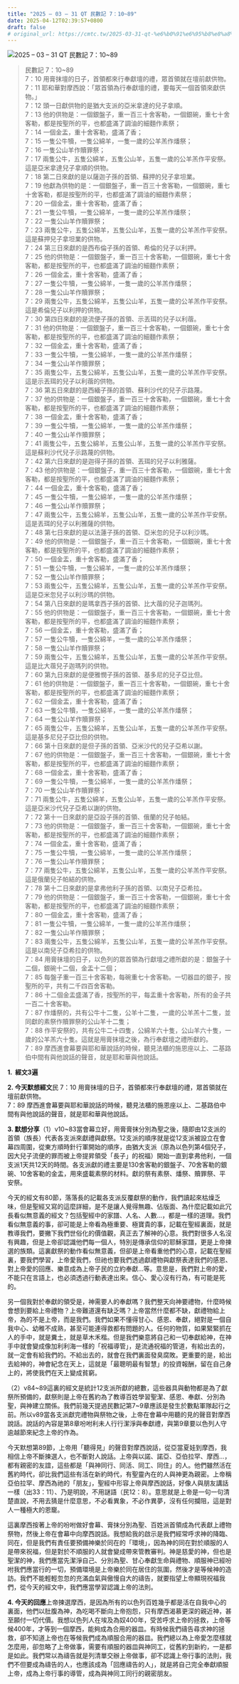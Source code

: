 ```yaml
---
title: "2025 – 03 – 31 QT 民數記 7：10~89"
date: 2025-04-12T02:39:57+0800
draft: false
# original_url: https://cmtc.tw/2025-03-31-qt-%e6%b0%91%e6%95%b8%e8%a8%98-7%ef%bc%9a1089
---
```


![2025 – 03 – 31 QT 民數記 7：10\~89](/images/qt.jpg  "2025 – 03 – 31 QT 民數記 7：10\~89")

> 民數記 7：10\~89  
> 7：10 用膏抹壇的日子，首領都來行奉獻壇的禮，眾首領就在壇前獻供物。  
> 7：11 耶和華對摩西說：「眾首領為行奉獻壇的禮，要每天一個首領來獻供物。」  
> 7：12 頭一日獻供物的是猶大支派的亞米拿達的兒子拿順。  
> 7：13 他的供物是：一個銀盤子，重一百三十舍客勒，一個銀碗，重七十舍客勒，都是按聖所的平，也都盛滿了調油的細麵作素祭；  
> 7：14 一個金盂，重十舍客勒，盛滿了香；  
> 7：15 一隻公牛犢，一隻公綿羊，一隻一歲的公羊羔作燔祭；  
> 7：16 一隻公山羊作贖罪祭；  
> 7：17 兩隻公牛，五隻公綿羊，五隻公山羊，五隻一歲的公羊羔作平安祭。這是亞米拿達兒子拿順的供物。  
> 7：18 第二日來獻的是以薩迦子孫的首領、蘇押的兒子拿坦業。  
> 7：19 他獻為供物的是：一個銀盤子，重一百三十舍客勒，一個銀碗，重七十舍客勒，都是按聖所的平，也都盛滿了調油的細麵作素祭；  
> 7：20 一個金盂，重十舍客勒，盛滿了香；  
> 7：21 一隻公牛犢，一隻公綿羊，一隻一歲的公羊羔作燔祭；  
> 7：22 一隻公山羊作贖罪祭；  
> 7：23 兩隻公牛，五隻公綿羊，五隻公山羊，五隻一歲的公羊羔作平安祭。這是蘇押兒子拿坦業的供物。  
> 7：24 第三日來獻的是西布倫子孫的首領、希倫的兒子以利押。  
> 7：25 他的供物是：一個銀盤子，重一百三十舍客勒，一個銀碗，重七十舍客勒，都是按聖所的平，也都盛滿了調油的細麵作素祭；  
> 7：26 一個金盂，重十舍客勒，盛滿了香；  
> 7：27 一隻公牛犢，一隻公綿羊，一隻一歲的公羊羔作燔祭；  
> 7：28 一隻公山羊作贖罪祭；  
> 7：29 兩隻公牛，五隻公綿羊，五隻公山羊，五隻一歲的公羊羔作平安祭。這是希倫兒子以利押的供物。  
> 7：30 第四日來獻的是流便子孫的首領、示丟珥的兒子以利蓿。  
> 7：31 他的供物是：一個銀盤子，重一百三十舍客勒，一個銀碗，重七十舍客勒，都是按聖所的平，也都盛滿了調油的細麵作素祭；  
> 7：32 一個金盂，重十舍客勒，盛滿了香；  
> 7：33 一隻公牛犢，一隻公綿羊，一隻一歲的公羊羔作燔祭；  
> 7：34 一隻公山羊作贖罪祭；  
> 7：35 兩隻公牛，五隻公綿羊，五隻公山羊，五隻一歲的公羊羔作平安祭。這是示丟珥的兒子以利蓿的供物。  
> 7：36 第五日來獻的是西緬子孫的首領、蘇利沙代的兒子示路蔑。  
> 7：37 他的供物是：一個銀盤子，重一百三十舍客勒，一個銀碗，重七十舍客勒，都是按聖所的平，也都盛滿了調油的細麵作素祭；  
> 7：38 一個金盂，重十舍客勒，盛滿了香；  
> 7：39 一隻公牛犢，一隻公綿羊，一隻一歲的公羊羔作燔祭；  
> 7：40 一隻公山羊作贖罪祭；  
> 7：41 兩隻公牛，五隻公綿羊，五隻公山羊，五隻一歲的公羊羔作平安祭。這是蘇利沙代兒子示路蔑的供物。  
> 7：42 第六日來獻的是迦得子孫的首領、丟珥的兒子以利雅薩。  
> 7：43 他的供物是：一個銀盤子，重一百三十舍客勒，一個銀碗，重七十舍客勒，都是按聖所的平，也都盛滿了調油的細麵作素祭；  
> 7：44 一個金盂，重十舍客勒，盛滿了香；  
> 7：45 一隻公牛犢，一隻公綿羊，一隻一歲的公羊羔作燔祭；  
> 7：46 一隻公山羊作贖罪祭；  
> 7：47 兩隻公牛，五隻公綿羊，五隻公山羊，五隻一歲的公羊羔作平安祭。這是丟珥的兒子以利雅薩的供物。  
> 7：48 第七日來獻的是以法蓮子孫的首領、亞米忽的兒子以利沙瑪。  
> 7：49 他的供物是：一個銀盤子，重一百三十舍客勒，一個銀碗，重七十舍客勒，都是按聖所的平，也都盛滿了調油的細麵作素祭；  
> 7：50 一個金盂，重十舍客勒，盛滿了香；  
> 7：51 一隻公牛犢，一隻公綿羊，一隻一歲的公羊羔作燔祭；  
> 7：52 一隻公山羊作贖罪祭；  
> 7：53 兩隻公牛，五隻公綿羊，五隻公山羊，五隻一歲的公羊羔作平安祭。這是亞米忽兒子以利沙瑪的供物。  
> 7：54 第八日來獻的是瑪拿西子孫的首領、比大蓿的兒子迦瑪列。  
> 7：55 他的供物是：一個銀盤子，重一百三十舍客勒，一個銀碗，重七十舍客勒，都是按聖所的平，也都盛滿了調油的細麵作素祭；  
> 7：56 一個金盂，重十舍客勒，盛滿了香；  
> 7：57 一隻公牛犢，一隻公綿羊，一隻一歲的公羊羔作燔祭；  
> 7：58 一隻公山羊作贖罪祭；  
> 7：59 兩隻公牛，五隻公綿羊，五隻公山羊，五隻一歲的公羊羔作平安祭。這是比大蓿兒子迦瑪列的供物。  
> 7：60 第九日來獻的是便雅憫子孫的首領、基多尼的兒子亞比但。  
> 7：61 他的供物是：一個銀盤子，重一百三十舍客勒，一個銀碗，重七十舍客勒，都是按聖所的平，也都盛滿了調油的細麵作素祭；  
> 7：62 一個金盂，重十舍客勒，盛滿了香；  
> 7：63 一隻公牛犢，一隻公綿羊，一隻一歲的公羊羔作燔祭；  
> 7：64 一隻公山羊作贖罪祭；  
> 7：65 兩隻公牛，五隻公綿羊，五隻公山羊，五隻一歲的公羊羔作平安祭。這是基多尼兒子亞比但的供物。  
> 7：66 第十日來獻的是但子孫的首領、亞米沙代的兒子亞希以謝。  
> 7：67 他的供物是：一個銀盤子，重一百三十舍客勒，一個銀碗，重七十舍客勒，都是按聖所的平，也都盛滿了調油的細麵作素祭；  
> 7：68 一個金盂，重十舍客勒，盛滿了香；  
> 7：69 一隻公牛犢，一隻公綿羊，一隻一歲的公羊羔作燔祭；  
> 7：70 一隻公山羊作贖罪祭；  
> 7：71 兩隻公牛，五隻公綿羊，五隻公山羊，五隻一歲的公羊羔作平安祭。這是亞米沙代兒子亞希以謝的供物。  
> 7：72 第十一日來獻的是亞設子孫的首領、俄蘭的兒子帕結。  
> 7：73 他的供物是：一個銀盤子，重一百三十舍客勒，一個銀碗，重七十舍客勒，都是按聖所的平，也都盛滿了調油的細麵作素祭；  
> 7：74 一個金盂，重十舍客勒，盛滿了香；  
> 7：75 一隻公牛犢，一隻公綿羊，一隻一歲的公羊羔作燔祭；  
> 7：76 一隻公山羊作贖罪祭；  
> 7：77 兩隻公牛，五隻公綿羊，五隻公山羊，五隻一歲的公羊羔作平安祭。這是俄蘭兒子帕結的供物。  
> 7：78 第十二日來獻的是拿弗他利子孫的首領、以南兒子亞希拉。  
> 7：79 他的供物是：一個銀盤子，重一百三十舍客勒，一個銀碗，重七十舍客勒，都是按聖所的平，也都盛滿了調油的細麵作素祭；  
> 7：80 一個金盂，重十舍客勒，盛滿了香；  
> 7：81 一隻公牛犢，一隻公綿羊，一隻一歲的公羊羔作燔祭；  
> 7：82 一隻公山羊作贖罪祭；  
> 7：83 兩隻公牛，五隻公綿羊，五隻公山羊，五隻一歲的公羊羔作平安祭。這是以南兒子亞希拉的供物。  
> 7：84 用膏抹壇的日子，以色列的眾首領為行獻壇之禮所獻的是：銀盤子十二個，銀碗十二個，金盂十二個；  
> 7：85 每盤子重一百三十舍客勒，每碗重七十舍客勒。一切器皿的銀子，按聖所的平，共有二千四百舍客勒。  
> 7：86 十二個金盂盛滿了香，按聖所的平，每盂重十舍客勒，所有的金子共一百二十舍客勒。  
> 7：87 作燔祭的，共有公牛十二隻，公羊十二隻，一歲的公羊羔十二隻，並同獻的素祭作贖罪祭的公山羊十二隻；  
> 7：88 作平安祭的，共有公牛二十四隻，公綿羊六十隻，公山羊六十隻，一歲的公羊羔六十隻。這就是用膏抹壇之後，為行奉獻壇之禮所獻的。  
> 7：89 摩西進會幕要與耶和華說話的時候，聽見法櫃的施恩座以上、二基路伯中間有與他說話的聲音，就是耶和華與他說話。

**1.  經文3遍**

**2. 今天默想經文**民 7：10 用膏抹壇的日子，首領都來行奉獻壇的禮，眾首領就在壇前獻供物。  
7：89 摩西進會幕要與耶和華說話的時候，聽見法櫃的施恩座以上、二基路伯中間有與他說話的聲音，就是耶和華與他說話。

**3. 默想分享**（1）v10\~83當會幕立好，用膏膏抹分別為聖之後，隨即由12支派的首領（族長）代表各支派來獻禮與獻祭。12支派的順序就是從12支派被設立在會幕四周圍，從東方順時針行軍開始的順序，由猶大支派（原為以色列第4個兒子，因大兒子流便的罪而被上帝提昇領受「長子」的祝福）開始一直到拿弗他利，一個支派1天共12天的時間。各支派獻的禮主要是130舍客勒的銀盤子、70舍客勒的銀碗、10舍客勒的金盂，用來盛載素祭的材料。獻的祭有素祭、燔祭、贖罪祭、平安祭。

今天的經文有80節，落落長的記載各支派反覆獻祭的動作，我們讀起來枯燥乏味，但是聖經又寫的這麼詳細，是不是讓人覺得無趣、佔版面、為什麼記載如此冗長看似無意義的經文？包括聖經中的家譜、人名、人數…，都是一樣的道理。我們看似無意義的事，卻可能是上帝看為極重要、極寶貴的事，記載在聖經裏面，就是教導我們，要撇下我們世俗化的價值觀，真正去了解神的心意。我們對很多人名沒有興趣，但是上帝卻認識他們每一個人，特別是傳承信仰的耶穌家譜，更是上帝揀選的族類。這裏獻祭的動作看似無意義，但卻是上帝看重他們的心意，記載在聖經裏，要我們學習，上帝愛我們，但祂也要我們透過獻禮物與獻祭表達我們的感恩、對上帝愛的回應、樂意成為上帝子民的立約奉獻…等。意思是，我們對上帝的愛，不能只在言語上，也必須透過行動表達出來。信心、愛心沒有行為，有可能是死的。

另一個我對於奉獻的領受是，神需要人的奉獻嗎？我們整天向神要禮物，什麼時候會想到要給上帝禮物？上帝難道還有缺乏嗎？上帝當然什麼都不缺，獻禮物給上帝，為的不是上帝，而是我們。我們如果不懂得甘心、感恩、奉獻，絕對是一個自我中心、幼稚不成熟，甚至可能連得救都有問題的人。任何的物質，如果緊緊抓在人的手中，就是糞土，就是草木禾楷。但是我們樂意將自己和一切奉獻給神，在神手中就會變成像加利利海一樣的「祝福導管」，是流通祝福的管道，有給出去的，就一定會有給我們的。不給出去的，就會在我們裏面發臭腐敗。更重要的是，給出去給神的，神會紀念在天上，這就是「最聰明最有智慧」的投資報酬，留在自己身上的，將使我們在天上變成貧窮。

（2）v84\~89這裏的經文是統計12支派所獻的總數，這些器具與動物都是為了獻祭所預備的，獻祭則是上帝在舊約為了教導百姓學習聖潔、感恩、奉獻、分別為聖，與神建立關係。我們前幾天提過民數記第7\~9章應該是發生於數點軍隊起行之前。所以v89當各支派獻完禮物與祭物之後，上帝在會幕中用聽的見的聲音對摩西說話。說話的內容是第8章吩咐利未人行行潔淨與奉獻禮，與第9章要以色列人守逾越節來紀念上帝的作為。

今天默想第89節，上帝用「聽得見」的聲音對摩西說話，從亞當夏娃到摩西，我相信上帝不斷揀選人，也不斷對人說話。上帝與以諾、諾亞、亞伯拉罕、摩西…，都有親密的友誼，這些都是「與神同行、同活、同工、同住」的人。他們雖然活在舊約時代，卻比我們這些有活在新約時代，有聖靈內在的人與神更為親密。上帝稱亞伯拉罕、摩西為祂的「朋友」，聖經中形容上帝與摩西說話，好像人與朋友講話一樣（出33：11）、乃是明說，不用謎語（民12：8）。意思就是上帝是一句一句清楚直說，不用去猜是什麼意思，不必看異象，不必作異夢，沒有任何攔阻，這是對人一種極大的恩竉。

這裏摩西按著上帝的吩咐做好會幕、膏抹分別為聖、百姓派首領成為代表獻上禮物祭物，然後上帝在會幕中向摩西說話。我想給我的啟示是我們經常呼求神的降臨、同在，但是我們有責任要預備神樂於同在的「環境」，因為神的同在對於順服的人是帶來祝福，但是對於不順服的人就會變成帶來管教審判。神是慈愛的神，但也是聖潔的神，我們應當先潔淨自己、分別為聖、甘心奉獻生命與禮物、順服神已經吩咐我們應當行的一切，預備環境是上帝樂於同在居住的氛圍，然後才是等候神的造訪。我們不能輕輕忽忽的充滿血氣與傲慢自大的禱告，就要指望上帝顯現祝福我們，從今天的經文中，我們應當學習認識上帝的法則。

**4. 今天的回應**上帝揀選摩西，是因為所有的以色列百姓幾乎都是活在自我中心的裏面，他們以肚腹為神，為吃喝不斷向上帝抱怨，只有摩西渴慕更深的親近神，甚至願付一切代價。我想以色列人在埃及為奴400年，受苦呼求上帝的拯救，上帝等候400年，才等到一個摩西，能夠成為合用的器皿。有時候我們禱告尋求神的拯救，卻不知道上帝也在等候我們成為順服合用的器皿。我們總以為上帝愛怎麼樣就怎麼用，卻忽略了上帝做事，需要有順服的器皿與神同工，從舊約到新約，一是都是如此。我們常以為禱告就是列清單交辦上帝做事，卻不認識上帝行事的法則，我們不但要成為禱告的人，也應該成為「回應禱告的人」，就是將自己完全奉獻順服上帝，成為上帝行事的導管，成為與神同工同行的親密朋友。